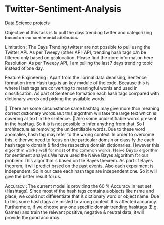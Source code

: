 # Twitter-Sentiment-Analysis
Data Science projects


Objective of this task is to pull the days trending twitter and categorizing based on the
sentimental attributes.

Limitation :
The Days Trending twittesr are not possible to pull using the Twitter API. As per
Tweepy (other API) API, trending hash tags can be filtered only based on geolocation.
Please find the more information here
Resolution: As per Tweepy API, I am pulling the last 7 days trending topic instead of
one day.

Feature Engineering :
Apart from the normal data cleansing, Sentence formation from Hash tags is an key
module of the code. Because this is where Hash tags are converting to meaningful words
and used in classification.
As part of Sentence formation each hash tags compared with dictionary words and
picking the available words.

 There are some circumstance same hashtag may give more than meaning correct
dictionary words. But this algorithm will take the large text which is covering all text
in the sentence.
 Also some unidentifiable words present in the hashtag. So it is is not possible to infer
anything from that. So I architecture as removing the unidentifiable words.
Due to these word anomalies, hash tag may refer to the wrong context. In order to
overcome this, either we need to focus on the particular domain or classify the each
hash tags to domain & find the respective domain dictionaries. However this algorithm
works well for most of the common words.
Naive Bayes algorithm for sentiment analysis
We have used the Naïve Bayes algorithm for our problem. This algorithm is based on
the Bayes theorem. As part of Bayes theorem, it will predict based on the past events. Also
each experiment is independent. So in our case each hash tags are independent one. So it
will give the better result for us.

Accuracy :
The current model is providing the 60 % Accuracy in test set (Hashtags). Since most
of the hash tags contains a objects like name and place, we could not differentiate that is
dictionary word or object name. Due to this some hash tags are misled to wrong context. It
is affected accuracy.
Furthermore, if we choose any one specific domain trending hashtags (E.g. Games)
and train the relevant positive, negative & neutral data, it will provide the good accuracy.
